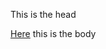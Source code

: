
<html>

<head>
 
 This is the head
 
 </head>
 

 
 <Body>
 
 <a href=https://github.com/ESaparito/esaparito/edit/master/README.md>Here</a>
 <a href=https://www.google.com></a>
 this is the body
 
 </body>
 
 </html>
